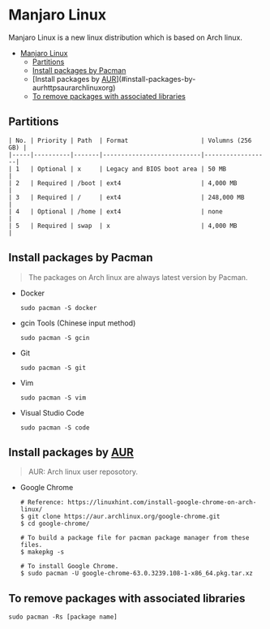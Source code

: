 # Manjaro Linux

Manjaro Linux is a new linux distribution which is based on Arch linux.

<!-- TOC -->

- [Manjaro Linux](#manjaro-linux)
  - [Partitions](#partitions)
  - [Install packages by Pacman](#install-packages-by-pacman)
  - [Install packages by [AUR](https://aur.archlinux.org/)](#install-packages-by-aurhttpsaurarchlinuxorg)
  - [To remove packages with associated libraries](#to-remove-packages-with-associated-libraries)

<!-- /TOC -->

## Partitions

```text
| No. | Priority | Path  | Format                    | Volumns (256 GB) |
|-----|----------|-------|---------------------------|------------------|
| 1   | Optional | x     | Legacy and BIOS boot area | 50 MB            |
| 2   | Required | /boot | ext4                      | 4,000 MB         |
| 3   | Required | /     | ext4                      | 248,000 MB       |
| 4   | Optional | /home | ext4                      | none             |
| 5   | Required | swap  | x                         | 4,000 MB         |
```

## Install packages by Pacman

> The packages on Arch linux are always latest version by Pacman.

- Docker

  ```shell
  sudo pacman -S docker
  ```

- gcin Tools (Chinese input method)

  ```shell
  sudo pacman -S gcin
  ```

- Git

  ```shell
  sudo pacman -S git
  ```

- Vim

  ```shell
  sudo pacman -S vim
  ```

- Visual Studio Code

  ```shell
  sudo pacman -S code
  ```

## Install packages by [AUR](https://aur.archlinux.org/)

> AUR: Arch linux user reposotory.

- Google Chrome

  ```shell
  # Reference: https://linuxhint.com/install-google-chrome-on-arch-linux/
  $ git clone https://aur.archlinux.org/google-chrome.git
  $ cd google-chrome/

  # To build a package file for pacman package manager from these files.
  $ makepkg -s

  # To install Google Chrome.
  $ sudo pacman -U google-chrome-63.0.3239.108-1-x86_64.pkg.tar.xz
  ```

## To remove packages with associated libraries

```shell
sudo pacman -Rs [package name]
```
